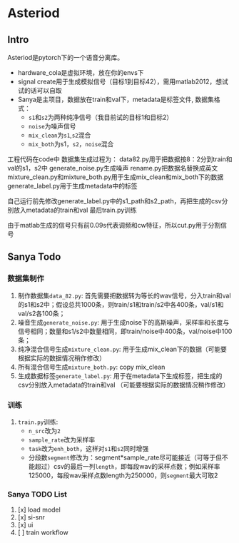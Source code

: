 # Asteriod

## Intro

Asteriod是pytorch下的一个语音分离库。

- hardware_cola是虚拟环境，放在你的envs下
- signal create用于生成模拟信号（目标1到目标42），需用matlab2012，想试试的话可以自取
- Sanya是主项目，数据放在train和val下，metadata是标签文件, 数据集格式：
  - `s1`和`s2`为两种纯净信号（我目前试的目标1和目标2）
  - `noise`为噪声信号
  - `mix_clean`为`s1`,`s2`混合
  - `mix_both`为s1，`s2`，`noise`混合

工程代码在code中
数据集生成过程为：
data82.py用于把数据按8：2分到train和val的s1，s2中
generate_noise.py生成噪声
rename.py把数据名替换成英文
mixture_clean.py和mixture_both.py用于生成mix_clean和mix_both下的数据
generate_label.py用于生成metadata中的标签

自己运行前先修改generate_label.py中的s1_path和s2_path，再把生成的csv分别放入metadata的train和val
最后train.py训练

由于matlab生成的信号只有前0.09s代表调频和cw特征，所以cut.py用于分割信号

## Sanya Todo

### 数据集制作

1. 制作数据集`data_82.py`: 首先需要把数据转为等长的wav信号，分入train和val的s1和s2中；假设总共1000条，则train/s1和train/s2中各400条，val/s1和val/s2各100条；
2. 噪音生成`generate_noise.py`: 用于生成noise下的高斯噪声，采样率和长度与信号相同；数量和s1/s2中数量相同，即train/noise中400条，val/noise中100条；
3. 纯净混合信号生成`mixture_clean.py`: 用于生成mix_clean下的数据（可能要根据实际的数据情况稍作修改）
4. 所有混合信号生成`mixture_both.py`: copy mix_clean
5. 生成数据标签`generate_label.py`: 用于在metadata下生成标签，把生成的csv分别放入metadata的train和val （可能要根据实际的数据情况稍作修改）

### 训练

1. `train.py`训练:
    - `n_src`改为`2`
    - `sample_rate`改为采样率
    - `task`改为`enh_both`，这样对`s1`和`s2`同时增强
    - 分段数`segment`修改为：segment*sample_rate尽可能接近（可等于但不能超过）csv的最后一列`length`，即每段wav的采样点数；例如采样率125000，每段wav采样点数length为250000，则`segment`最大可取2

### Sanya TODO List

1. [x] load model
2. [x] si-snr
3. [x] ui
4. [ ] train workflow
